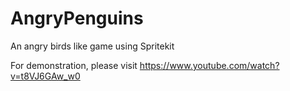 # AngryPenguins
An angry birds like game using Spritekit


For demonstration, please visit https://www.youtube.com/watch?v=t8VJ6GAw_w0

